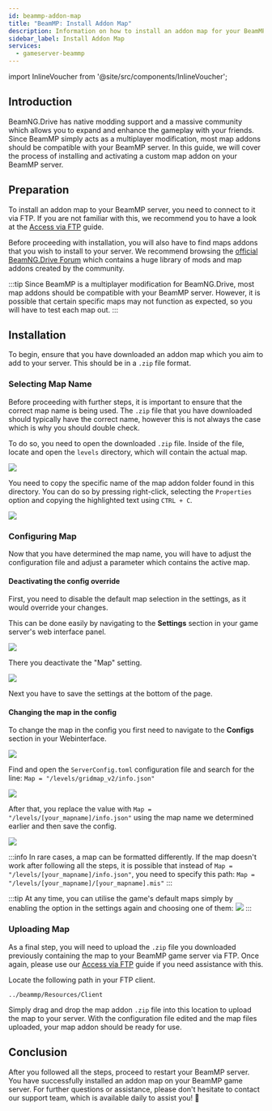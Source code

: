 ```yaml
---
id: beammp-addon-map
title: "BeamMP: Install Addon Map"
description: Information on how to install an addon map for your BeamMP server from ZAP-Hosting - ZAP-Hosting.com documentation
sidebar_label: Install Addon Map
services:
  - gameserver-beammp
---
```


import InlineVoucher from '@site/src/components/InlineVoucher';

## Introduction

BeamNG.Drive has native modding support and a massive community which allows you to expand and enhance the gameplay with your friends. Since BeamMP simply acts as a multiplayer modification, most map addons should be compatible with your BeamMP server. In this guide, we will cover the process of installing and activating a custom map addon on your BeamMP server.

<InlineVoucher />

## Preparation

To install an addon map to your BeamMP server, you need to connect to it via FTP. If you are not familiar with this, we recommend you to have a look at the [Access via FTP](gameserver-ftpaccess.md) guide.

Before proceeding with installation, you will also have to find maps addons that you wish to install to your server. We recommend browsing the [official BeamNG.Drive Forum](https://www.beamng.com/resources/categories/terrains-levels-maps.9/) which contains a huge library of mods and map addons created by the community. 

:::tip
Since BeamMP is a multiplayer modification for BeamNG.Drive, most map addons should be compatible with your BeamMP server. However, it is possible that certain specific maps may not function as expected, so you will have to test each map out.
:::

## Installation

To begin, ensure that you have downloaded an addon map which you aim to add to your server. This should be in a `.zip` file format.

### Selecting Map Name

Before proceeding with further steps, it is important to ensure that the correct map name is being used. The `.zip` file that you have downloaded should typically have the correct name, however this is not always the case which is why you should double check.

To do so, you need to open the downloaded `.zip` file. Inside of the file, locate and open the `levels` directory, which will contain the actual map.

![](https://screensaver01.zap-hosting.com/index.php/s/8cGobQaKBJmexwK/preview)

You need to copy the specific name of the map addon folder found in this directory. You can do so by pressing right-click, selecting the `Properties` option and copying the highlighted text using `CTRL + C`.

![](https://screensaver01.zap-hosting.com/index.php/s/D4AnY5zbfHMgMwR/preview)

### Configuring Map

Now that you have determined the map name, you will have to adjust the configuration file and adjust a parameter which contains the active map.

#### Deactivating the config override

First, you need to disable the default map selection in the settings, as it would override your changes.

This can be done easily by navigating to the **Settings** section in your game server's web interface panel.

![](https://screensaver01.zap-hosting.com/index.php/s/SJ5L6APTFzyZKTC/preview)

There you deactivate the "Map" setting.

![](https://screensaver01.zap-hosting.com/index.php/s/kHSybw6rw5jMaE3/preview)

Next you have to save the settings at the bottom of the page.

#### Changing the map in the config

To change the map in the config you first need to navigate to the **Configs** section in your Webinterface.

![](https://screensaver01.zap-hosting.com/index.php/s/sBj4CFQ3yKmMy8d/preview)

Find and open the `ServerConfig.toml` configuration file and search for the line:
`Map = "/levels/gridmap_v2/info.json"`

![](https://screensaver01.zap-hosting.com/index.php/s/JQg3EzkszXDrGFQ/preview)

After that, you replace the value with `Map = "/levels/[your_mapname]/info.json"` using the map name we determined earlier and then save the config.

![](https://screensaver01.zap-hosting.com/index.php/s/oNKN34KTAxrSxYX/preview)

:::info
In rare cases, a map can be formatted differently. If the map doesn't work after following all the steps, it is possible that instead of `Map = "/levels/[your_mapname]/info.json"`, you need to specify this path: `Map = "/levels/[your_mapname]/[your_mapname].mis"`
:::

:::tip
At any time, you can utilise the game's default maps simply by enabling the option in the settings again and choosing one of them:
![](https://screensaver01.zap-hosting.com/index.php/s/8SSceQj373GQ3sw/preview)
:::

### Uploading Map 

As a final step, you will need to upload the `.zip` file you downloaded previously containing the map to your BeamMP game server via FTP. Once again, please use our [Access via FTP](gameserver-ftpaccess.md) guide if you need assistance with this.

Locate the following path in your FTP client.
```
../beammp/Resources/Client
```

Simply drag and drop the map addon `.zip` file into this location to upload the map to your server. With the configuration file edited and the map files uploaded, your map addon should be ready for use.

## Conclusion

After you followed all the steps, proceed to restart your BeamMP server. You have successfully installed an addon map on your BeamMP game server. For further questions or assistance, please don't hesitate to contact our support team, which is available daily to assist you! 🙂

<InlineVoucher />
